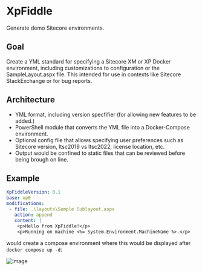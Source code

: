 # XpFiddle
Generate demo Sitecore environments.

## Goal
Create a YML standard for specifying a Sitecore XM or XP Docker environment, including customizations to configuration or the SampleLayout.aspx file. This intended for use in contexts like Sitecore StackExchange or for bug reports. 

## Architecture
* YML format, including version specfifier (for allowing new features to be added.)
* PowerShell module that converts the YML file into a Docker-Compose environment.
* Optional config file that allows specifying user preferences such as Sitecore version, ltsc2019 vs ltsc2022, license location, etc.
* Output would be confined to static files that can be reviewed before being brough on line.

## Example

```yml
XpFiddleVersion: 0.1
base: xp0
modifications:
 - file: .\layouts\Sample Sublayout.aspx
   action: append
   content: |
    <p>Hello from XpFiddle!</p>
    <p>Running on machine <%= System.Environment.MachineName %>.</p>
```
would create a compose environment where this would be displayed after `docker compose up -d`:

![image](https://github.com/dsolovay/XpFiddle/assets/689532/8af18762-e484-4a31-9364-86be8f921c5e)

